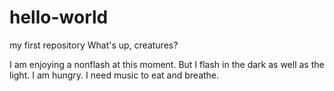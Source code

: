 # hello-world
my first repository
What's up, creatures? 

I am enjoying a nonflash at this moment. But I flash in the dark as well as the light. I am hungry. I need music to eat and breathe.
